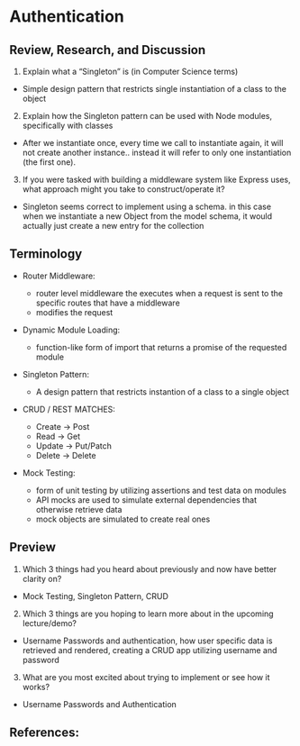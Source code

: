 # Authentication

## Review, Research, and Discussion

1. Explain what a “Singleton” is (in Computer Science terms)

- Simple design pattern that restricts single instantiation of a class to the object

2. Explain how the Singleton pattern can be used with Node modules, specifically with classes

- After we instantiate once, every time we call to instantiate again, it will not create another instance.. instead it will refer to only one instantiation (the first one).

3. If you were tasked with building a middleware system like Express uses, what approach might you take to construct/operate it?

- Singleton seems correct to implement using a schema. in this case when we instantiate a new Object from the model schema, it would actually just create a new entry for the collection

## Terminology
- Router Middleware:
  - router level middleware the executes when a request is sent to the specific routes that have a middleware
  - modifies the request

- Dynamic Module Loading:
  - function-like form of import that returns a promise of the requested module

- Singleton Pattern:
  - A design pattern that restricts instantion of a class to a single object

- CRUD / REST MATCHES:
  - Create -> Post
  - Read -> Get
  - Update -> Put/Patch
  - Delete -> Delete

- Mock Testing:
  - form of unit testing by utilizing assertions and test data on modules
  - API mocks are used to simulate external dependencies that otherwise retrieve data
  - mock objects are simulated to create real ones

## Preview

1. Which 3 things had you heard about previously and now have better clarity on?

- Mock Testing, Singleton Pattern, CRUD

2. Which 3 things are you hoping to learn more about in the upcoming lecture/demo?

- Username Passwords and authentication, how user specific data is retrieved and rendered, creating a CRUD app utilizing username and password

3. What are you most excited about trying to implement or see how it works?

- Username Passwords and Authentication

## References:
